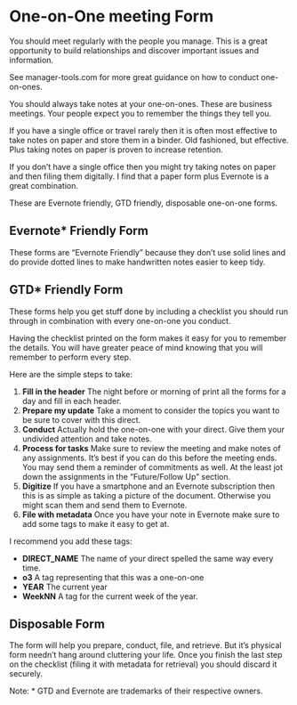 # One-on-One meeting Form

You should meet regularly with the people you manage. This is a great opportunity to build relationships and discover important issues and information.

See manager-tools.com for more great guidance on how to conduct one-on-ones.

You should always take notes at your one-on-ones. These are business meetings. Your people expect you to remember the things they tell you.

If you have a single office or travel rarely then it is often most effective to take notes on paper and store them in a binder. Old fashioned, but effective.  Plus taking notes on paper is proven to increase retention.

If you don’t have a single office then you might try taking notes on paper and then filing them digitally.  I find that a paper form plus Evernote is a great combination.

These are Evernote friendly, GTD friendly, disposable one-on-one forms.

## Evernote* Friendly Form

These forms are “Evernote Friendly” because they don’t use solid lines and do provide dotted lines to make handwritten notes easier to keep tidy.

## GTD* Friendly Form

These forms help you get stuff done by including a checklist you should run through in combination with every one-on-one you conduct.  

Having the checklist printed on the form makes it easy for you to remember the details. You will have greater peace of mind knowing that you will remember to perform every step.

Here are the simple steps to take:

1. **Fill in the header** The night before or morning of print all the forms for a day and fill in each header.
2. **Prepare my update** Take a moment to consider the topics you want to be sure to cover with this direct.
3. **Conduct** Actually hold the one-on-one with your direct.  Give them your undivided attention and take notes.
4. **Process for tasks** Make sure to review the meeting and make notes of any assignments.  It’s best if you can do this before the meeting ends. You may send them a reminder of commitments as well. At the least jot down the assignments in the “Future/Follow Up” section.
5. **Digitize** If you have a smartphone and an Evernote subscription then this is as simple as taking a picture of the document.  Otherwise you might scan them and send them to Evernote.
6. **File with metadata** Once you have your note in Evernote make sure to add some tags to make it easy to get at.

I recommend you add these tags:

- **DIRECT_NAME** The name of your direct spelled the same way every time.
- **o3** A tag representing that this was a one-on-one
- **YEAR** The current year
- **WeekNN** A tag for the current week of the year.

## Disposable Form

The form will help you prepare, conduct, file, and retrieve. But it’s physical form needn’t hang around cluttering your life.  Once you finish the last step on the checklist (filing it with metadata for retrieval) you should discard it securely.

Note: * GTD and Evernote are trademarks of their respective owners.
